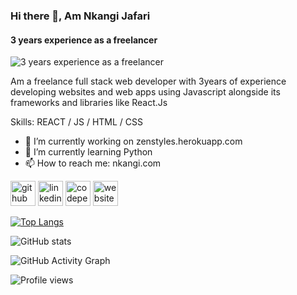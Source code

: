 ### Hi there 👋, Am Nkangi Jafari
#### 3 years experience as a freelancer
![3 years experience as a freelancer](https://nkangi.com/images/logo.png)

Am a freelance full stack web developer with 3years of experience developing websites and web apps using Javascript alongside its frameworks and libraries like React.Js

Skills: REACT / JS / HTML / CSS 

- 🔭 I’m currently working on zenstyles.herokuapp.com 
- 🌱 I’m currently learning Python 
- 📫 How to reach me: nkangi.com 


[<img src='https://cdn.jsdelivr.net/npm/simple-icons@3.0.1/icons/github.svg' alt='github' height='40'>](https://github.com/NKANGIJAFARI)  [<img src='https://cdn.jsdelivr.net/npm/simple-icons@3.0.1/icons/linkedin.svg' alt='linkedin' height='40'>](https://www.linkedin.com/in/nkangijafari/)  [<img src='https://cdn.jsdelivr.net/npm/simple-icons@3.0.1/icons/codepen.svg' alt='codepen' height='40'>](https://codepen.io/nkangijafari)  [<img src='https://cdn.jsdelivr.net/npm/simple-icons@3.0.1/icons/icloud.svg' alt='website' height='40'>](nkangi.com)  

[![Top Langs](https://github-readme-stats.vercel.app/api/top-langs/?username=NKANGIJAFARI)](https://github.com/anuraghazra/github-readme-stats)

![GitHub stats](https://github-readme-stats.vercel.app/api?username=NKANGIJAFARI&show_icons=true&count_private=true)  

![GitHub Activity Graph](https://activity-graph.herokuapp.com/graph?username=NKANGIJAFARI)  

![Profile views](https://gpvc.arturio.dev/NKANGIJAFARI)  

